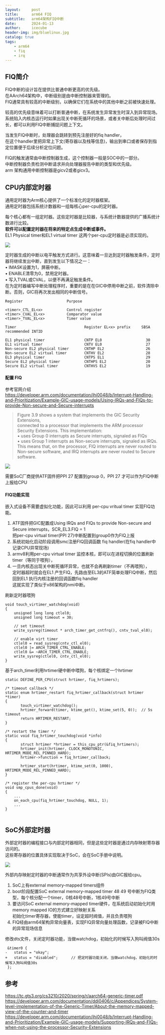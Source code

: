 ```yaml
---
layout:     post
title:      arm64 FIQ
subtitle:   arm64架构FIQ中断
date:       2024-01-13
author:     icecube
header-img: img/bluelinux.jpg
catalog: true
tags:
    - arm64
    - fiq
    - irq
---
```


## FIQ简介
FIQ中断的设计旨在提供比普通中断更高的优先级。  
在AArch64架构中，中断级别是由中断控制器来管理的。  
FIQ通常具有较高的中断级别，以确保它们在系统中的其他中断之前被快速处理。

较高的优先级意味着可以打断普通中断，在系统发生异常发生时深入到异常现场。  
系统陷入内核态运行时如果出现关中断死循环的场景，或者关中断后处理时间过长，都可以利用FIQ中断捕捉问题上下文。  

当发生FIQ中断时，处理器会跳转到预先注册好的fiq handler，      
在这个handler里把异常上下文(寄存器以及栈等信息)，输出到串口或者保存到指定位置便于后续分析定位问题。

FIQ的触发通常由中断控制器生成，这个控制器一般是SOC中的一部分。    
中断控制器负责检测中断请求并向处理器报告中断的类型和优先级。    
arm 架构通用中断控制器是gicv2或者gicv3。

## CPU内部定时器
通用定时器为Arm核心提供了一个标准化的定时器框架。  
通用定时器包括系统计数器和一组每核心per-cpu的定时器。  

每个核心都有一组定时器。这些定时器是比较器，与系统计数器提供的广播系统计数进行比较。    
**软件可以配置定时器在将来的特定点生成中断或事件。**      
EL1 Physical timer和EL1 virtual timer 这两个per-cpu定时器是必须实现的。

![](https://raw.githubusercontent.com/l3b2w1/l3b2w1.github.io/master/img/2024-01-13-internal-timer.png)  

定时器生成的中断以电平触发方式进行。这意味着一旦达到定时器触发条件，定时器将继续发出中断，直到发生以下情况之一：  
• IMASK设置为1，屏蔽中断。  
• ENABLE清零为0，禁用定时器。  
• 写入TVAL或CVAL，以便不再满足触发条件。    
在为定时器编写中断处理程序时，重要的是在在GIC中停用中断之前，软件清除中断。否则，GIC将再次发出相同的中断信号。  
```
Register                    Purpose

<timer>_CTL_EL<x>           Control register
<timer>_CVAL_EL<x>          Comparator value
<timer>_TVAL_EL<x>          Timer value
```

```
Timer                               Register EL<x> prefix     SBSA recommended INTID  

EL1 physical timer                  CNTP EL0                    30
EL1 virtual timer                   CNTV EL0                    27
Non-secure EL2 physical timer       CNTHP EL2                   26
Non-secure EL2 virtual timer        CNTHV EL2                   28
EL3 physical timer                  CNTPS EL1                   29
Secure EL2 physical timer           CNTHPS EL2                  20
Secure EL2 virtual timer            CNTHVS EL2                  19
```

#### 配置 FIQ  
参考官网介绍    
https://developer.arm.com/documentation/ihi0048/b/Interrupt-Handling-and-Prioritization/Example-GIC-usage-models/Using-IRQs-and-FIQs-to-provide-Non-secure-and-Secure-interrupts

> Figure 3.9 shows a system that implements the GIC Security Extensions,   
connected to a processor that implements the ARM processor Security Extensions. This implementation:  
	• uses Group 0 interrupts as Secure interrupts, signaled as FIQs  
	• uses Group 1 interrupts as Non-secure interrupts, signaled as IRQs.  
This means that, on the processor, FIQ interrupts are never routed to Non-secure software, and IRQ interrupts are never routed to
Secure software.  

![](https://raw.githubusercontent.com/l3b2w1/l3b2w1.github.io/master/img/2024-01-13-arm64-gic-igroup.png)  

需要SoC厂商提供ATF固件把PPI 27 配置到group 0，PPI 27 才可以作为FIQ中断上报给CPU

#### FIQ功能实现
嵌入式设备不需要虚拟化功能，因此可以利用 per-cpu vritual timer 实现FIQ功能。  

1. ATF固件把GIC配置成Using IRQs and FIQs to provide Non-secure and Secure interrupts，SCR_EL3.FIQ = 1  
   把per-cpu virtual timer(PPI 27)中断配置到group0作为FIQ上报
2. 系统初始化启动阶段调用smc注册FIQ回调函数 fiq handler(在fiq handler中记录CPU异常现场)
3. armv8利用per-cpu virtual timer 监控本核，即可以在进程切换的位置刷新timer（等同于喂狗），  
4. 一旦内核态出现关中断死循环异常，也就不会再刷新timer（不再喂狗），  
   定时器超时就会在EL1 产生FIQ，先路由至EL3的ATF简单处理FIQ中断，然后回到EL1 执行内核注册的回调函数fiq handler  
   这就实现了类似于x86架构的nmi中断。

刷新定时器喂狗
```
void touch_virtimer_watchdog(void)
{
    unsigned long long ctlel0;
    unsigned long timeout = 30;

    // set timeout
    write_sysreg(timeout * arch_timer_get_cntfrq(), cntv_tval_el0);

    // enable virt timer
    ctlel0 = read_sysreg(cntv_ctl_el0);
    ctlel0 |= ARCH_TIMER_CTRL_ENABLE;
    ctlel0 &= ~ARCH_TIMER_CTRL_ENABLE;
    write_sysreg(ctlel0, cntv_ctl_el0);  
}
```

基于arch_timer利用hrtimer硬中断中喂狗，每个核绑定一个hrtimer
```
static DEFINE_PER_CPU(struct hrtimer, fiq_hrtimers);

/* timeout callback */
static enum hrtimer_restart fiq_hrtimer_callback(struct hrtimer *timer)
{
       touch_virtimer_watchdog();
       hrtimer_forward(timer, ktime_get(), ktime_set(5, 0));  // 5s timeout
       return HRTIMER_RESTART;
}

/* restart the timer */
static void fiq_hrtimer_touchdog(void *info)
{
       struct hrtimer *hrtimer = this_cpu_ptr(&fiq_hrtimers);
       hrtimer_init(hrtimer, CLOCK_MONOTONIC, HRTIMER_MODE_REL_PINNED_HARD);
       hrtimer->function = fiq_hrtimer_callback;

       hrtimer_start(hrtimer, ktime_set(0, 1000), HRTIMER_MODE_REL_PINNED_HARD);
}

/* register the per-cpu hrtimer */
void smp_cpus_done(void)
{
    ...
    on_each_cpu(fiq_hrtimer_touchdog, NULL, 1);
    ...
}


```

## SoC外部定时器

外部定时器的编程接口与内部定时器相同，但是这些定时器是通过内存映射寄存器访问的。  
这些寄存器的位置具体实现取决于SoC，会在SoC手册中说明。  

![](https://raw.githubusercontent.com/l3b2w1/l3b2w1.github.io/master/img/2024-01-13-external-timer.png)  

外部内存映射定时器的中断通常作为共享外设中断(SPIs)由GIC报给cpu。  


1. SoC上有external memory-mapped timers组件  
2. boot阶段配置SoC external memory-mapped timer 48 49 号中断为FIQ类型，每个核分配一个timer，0核48号中断，1核49号中断  
3. 要访问SoC external memory-mapped timer硬件，在系统启动初始化时用memory mapped IO的方式建立好映射关系  
   初始化timer寄存器，使能timer，设定超时阀值，并且负责喂狗  
4. FIQ经由arm64架构异常向量表，实现FIQ异常向量处理函数，记录被FIQ中断的异常现场信息  

修改dts文件，关闭定时器功能，当做watchdog，初始化的时候写入狗叫阀值30s
```
 &timer0 {
-	status = "okay";
+	status = "disabled";      // 把定时器功能关闭，当做watchdog，初始化的时候写入狗叫阀值30s
 };
```


## 参考
https://tc.gts3.org/cs3210/2020/spring/r/aarch64-generic-timer.pdf  
https://developer.arm.com/documentation/ddi0406/c/Appendices/System-level-implementation-of-the-Generic-Timer/About-the-memory-mapped-view-of-the-counter-and-timer   
https://developer.arm.com/documentation/ihi0048/b/Interrupt-Handling-and-Prioritization/Example-GIC-usage-models/Supporting-IRQs-and-FIQs-when-not-using-the-processor-Security-Extensions  
